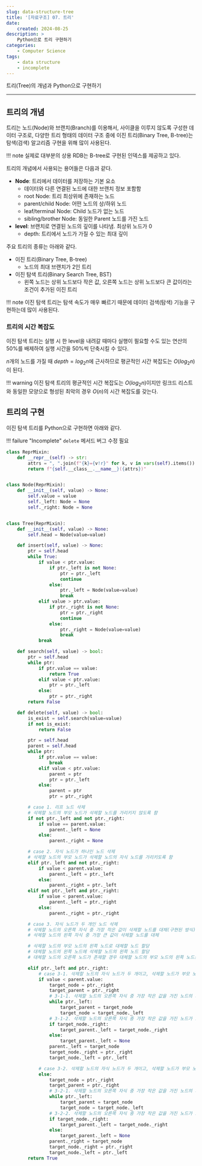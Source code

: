 ```yaml
---
slug: data-structure-tree
title: '[자료구조] 07. 트리'
date:
    created: 2024-08-25
description: >
    Python으로 트리 구현하기
categories:
    - Computer Science
tags:
    - data structure
    - incomplete
---
```


트리(Tree)의 개념과 Python으로 구현하기  

<!-- more -->

---

## 트리의 개념

트리는 노드(Node)와 브랜치(Branch)를 이용해서, 사이클을 이루지 않도록 구성한 데이터 구조로, 다양한 트리 형태의 데이터 구조 중에 이진 트리(Binary Tree, B-tree)는 탐색(검색) 알고리즘 구현을 위해 많이 사용된다.  

!!! note
    실제로 대부분의 상용 RDB는 B-tree로 구현된 인덱스를 제공하고 있다.  

트리의 개념에서 사용되는 용어들은 다음과 같다.  

- **Node**: 트리에서 데이터를 저장하는 기본 요소
    - 데이터와 다른 연결된 노드에 대한 브랜치 정보 포함함
    - root Node: 트리 최상위에 존재하는 노드
    - parent/child Node: 어떤 노드의 상/하위 노드
    - leaf/terminal Node: Child 노드가 없는 노드
    - sibling/brother Node: 동일한 Parent 노드를 가진 노드
- **level**: 브랜치로 연결된 노드의 깊이를 나타냄. 최상위 노드가 0
    - depth: 트리에서 노드가 가질 수 있는 최대 깊이

주요 트리의 종류는 아래와 같다.  

- 이진 트리(Binary Tree, B-tree)
    - 노드의 최대 브랜치가 2인 트리
- 이진 탐색 트리(Binary Search Tree, BST)
    - 왼쪽 노드는 상위 노드보다 작은 값, 오른쪽 노드는 상위 노드보다 큰 값이라는 조건이 추가된 이진 트리

!!! note
    이진 탐색 트리는 탐색 속도가 매우 빠르기 때문에 데이터 검색(탐색) 기능을 구현하는데 많이 사용된다.  

### 트리의 시간 복잡도

이진 탐색 트리는 실행 시 한 level을 내려갈 때마다 실행이 필요할 수도 있는 연산의 50%를 배제하여 실행 시간을 50%씩 단축시킬 수 있다.  

$n$개의 노드를 가질 때 $depth = log_{2}n$에 근사하므로 평균적인 시간 복잡도는 $O(log_{2}n)$이 된다.  
  
!!! warning
    이진 탐색 트리의 평균적인 시간 복잡도는 $O(log_{2}n)$이지만 링크드 리스트와 동일한 모양으로 형성된 최악의 경우 $O(n)$의 시간 복잡도를 갖는다.  

## 트리의 구현

이진 탐색 트리를 Python으로 구현하면 아래와 같다.  

!!! failure "Incomplete"
    `delete` 메서드 버그 수정 필요

```python
class ReprMixin:
    def __repr__(self) -> str:
        attrs = ", ".join(f"{k}={v!r}" for k, v in vars(self).items())
        return f"{self.__class__.__name__}({attrs})"


class Node(ReprMixin):
    def __init__(self, value) -> None:
        self.value = value
        self._left: Node = None
        self._right: Node = None


class Tree(ReprMixin):
    def __init__(self, value) -> None:
        self.head = Node(value=value)

    def insert(self, value) -> None:
        ptr = self.head
        while True:
            if value < ptr.value:
                if ptr._left is not None:
                    ptr = ptr._left
                    continue
                else:
                    ptr._left = Node(value=value)
                    break
            elif value > ptr.value:
                if ptr._right is not None:
                    ptr = ptr._right
                    continue
                else:
                    ptr._right = Node(value=value)
                    break
            break

    def search(self, value) -> bool:
        ptr = self.head
        while ptr:
            if ptr.value == value:
                return True
            elif value < ptr.value:
                ptr = ptr._left
            else:
                ptr = ptr._right
        return False

    def delete(self, value) -> bool:
        is_exist = self.search(value=value)
        if not is_exist:
            return False

        ptr = self.head
        parent = self.head
        while ptr:
            if ptr.value == value:
                break
            elif value < ptr.value:
                parent = ptr
                ptr = ptr._left
            else:
                parent = ptr
                ptr = ptr._right

        # case 1. 리프 노드 삭제
        # 삭제할 노드의 부모 노드가 삭제할 노드를 가리키지 않도록 함
        if not ptr._left and not ptr._right:
            if value == parent.value:
                parent._left = None
            else:
                parent._right = None

        # case 2. 자식 노드가 하나인 노드 삭제
        # 삭제할 노드의 부모 노드가 삭제할 노드의 자식 노드를 가리키도록 함
        elif ptr._left and not ptr._right:
            if value < parent.value:
                parent._left = ptr._left
            else:
                parent._right = ptr._left
        elif not ptr._left and ptr._right:
            if value < parent.value:
                parent._left = ptr._right
            else:
                parent._right = ptr._right

        # case 3. 자식 노드가 두 개인 노드 삭제
        # 삭제할 노드의 오른쪽 자식 중 가장 작은 값이 삭제할 노드를 대체(구현된 방식)
        # 삭제할 노드의 왼쪽 자식 중 가장 큰 값이 삭제할 노드를 대체

        # 삭제할 노드의 부모 노드의 왼쪽 노드로 대체할 노드 할당
        # 대체할 노드의 왼쪽 노드에 삭제할 노드의 왼쪽 노드 할당
        # 대체할 노드의 오른쪽 노드가 존재할 경우 대체할 노드의 부모 노드의 왼쪽 노드로 할당

        elif ptr._left and ptr._right:
            # case 3-1. 삭제할 노드의 자식 노드가 두 개이고, 삭제할 노드가 부모 노드의 왼쪽 노드일 때
            if value < parent.value:
                target_node = ptr._right
                target_parent = ptr._right
                # 3-1-1. 삭제할 노드의 오른쪽 자식 중 가장 작은 값을 가진 노드의 자식 노드가 없을 때
                while ptr._left:
                    target_parent = target_node
                    target_node = target_node._left
                # 3-1-2. 삭제할 노드의 오른쪽 자식 중 가장 작은 값을 가진 노드가 오른쪽 노드를 갖고 있을 때
                if target_node._right:
                    target_parent._left = target_node._right
                else:
                    target_parent._left = None
                parent._left = target_node
                target_node._right = ptr._right
                target_node._left = ptr._left

            # case 3-2. 삭제할 노드의 자식 노드가 두 개이고, 삭제할 노드가 부모 노드의 오른쪽 노드일 때
            else:
                target_node = ptr._right
                target_parent = ptr._right
                # 3-2-1. 삭제할 노드의 오른쪽 자식 중 가장 작은 값을 가진 노드의 자식 노드가 없을 때
                while ptr._left:
                    target_parent = target_node
                    target_node = target_node._left
                # 3-2-2. 삭제할 노드의 오른쪽 자식 중 가장 작은 값을 가진 노드가 오른쪽 노드를 갖고 있을 때
                if target_node._right:
                    target_parent._left = target_node._right
                else:
                    target_parent._left = None
                parent._right = target_node
                target_node._right = ptr._right
                target_node._left = ptr._left
        return True
```

